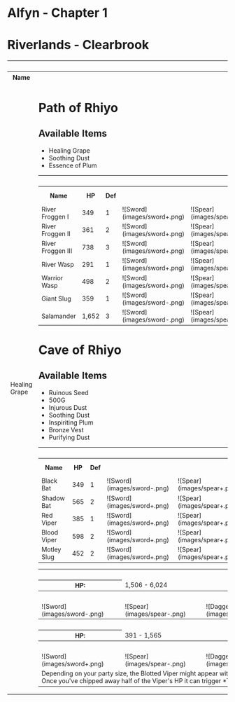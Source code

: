 # Alfyn - Chapter 1

# Riverlands - Clearbrook

<table>
  <tr>
    <th colspan="3">Clearbrook General Store</th>
  </tr>
  <tr>
    <th>Name</th>
    <th>Selling Price</th>
    <th>Effect</th>
  </tr>
  <tr>
    <td>Healing Grape</td>
    <td>

# Path of Rhiyo

## Available Items

* Healing Grape
* Soothing Dust
* Essence of Plum

<table>
  <tr>
    <th colspan="17">Enemy Encounters</th>
  </tr>
  <tr>
    <th>Name</th>
    <th>HP</th>
    <th>Def</th>
    <th colspan="12">Weaknesses</th>
    <th>Item</th>
    <th>Capture Skill</th>
  </tr>
  <tr>
    <td>River Froggen I</td>
    <td>349</td>
    <td>1</td>
    <td>![Sword](images/sword+.png)</td>
    <td>![Spear](images/spear-.png)</td>
    <td>![Dagger](images/dagger-.png)</td>
    <td>![Axe](images/axe-.png)</td>
    <td>![Bow](images/bow+.png)</td>
    <td>![Staff](images/staff-.png)</td>
    <td>![Fire](images/fire-.png)</td>
    <td>![Ice](images/ice+.png)</td>
    <td>![Thunder](images/bolt-.png)</td>
    <td>![Wind](images/wind-.png)</td>
    <td>![Light](images/light-.png)</td>
    <td>![Dark](images/dark+.png)</td>
    <td>Inspiriting Plum</td>
    <td></td>
  </tr>
  <tr>
    <td>River Froggen II</td>
    <td>361</td>
    <td>2</td>
    <td>![Sword](images/sword+.png)</td>
    <td>![Spear](images/spear-.png)</td>
    <td>![Dagger](images/dagger-.png)</td>
    <td>![Axe](images/axe-.png)</td>
    <td>![Bow](images/bow+.png)</td>
    <td>![Staff](images/staff-.png)</td>
    <td>![Fire](images/fire-.png)</td>
    <td>![Ice](images/ice+.png)</td>
    <td>![Thunder](images/bolt-.png)</td>
    <td>![Wind](images/wind-.png)</td>
    <td>![Light](images/light-.png)</td>
    <td>![Dark](images/dark+.png)</td>
    <td>Noxroot</td>
    <td></td>
  </tr>
  <tr>
    <td>River Froggen III</td>
    <td>738</td>
    <td>3</td>
    <td>![Sword](images/sword+.png)</td>
    <td>![Spear](images/spear-.png)</td>
    <td>![Dagger](images/dagger-.png)</td>
    <td>![Axe](images/axe-.png)</td>
    <td>![Bow](images/bow+.png)</td>
    <td>![Staff](images/staff-.png)</td>
    <td>![Fire](images/fire-.png)</td>
    <td>![Ice](images/ice+.png)</td>
    <td>![Thunder](images/bolt-.png)</td>
    <td>![Wind](images/wind-.png)</td>
    <td>![Light](images/light-.png)</td>
    <td>![Dark](images/dark-.png)</td>
    <td>Healing Grape</td>
    <td></td>
  </tr>
  <tr>
    <td>River Wasp</td>
    <td>291</td>
    <td>1</td>
    <td>![Sword](images/sword+.png)</td>
    <td>![Spear](images/spear+.png)</td>
    <td>![Dagger](images/dagger-.png)</td>
    <td>![Axe](images/axe+.png)</td>
    <td>![Bow](images/bow-.png)</td>
    <td>![Staff](images/staff-.png)</td>
    <td>![Fire](images/fire-.png)</td>
    <td>![Ice](images/ice-.png)</td>
    <td>![Thunder](images/bolt-.png)</td>
    <td>![Wind](images/wind-.png)</td>
    <td>![Light](images/light-.png)</td>
    <td>![Dark](images/dark-.png)</td>
    <td>Noxroot</td>
    <td></td>
  </tr>
  <tr>
    <td>Warrior Wasp</td>
    <td>498</td>
    <td>2</td>
    <td>![Sword](images/sword+.png)</td>
    <td>![Spear](images/spear+.png)</td>
    <td>![Dagger](images/dagger-.png)</td>
    <td>![Axe](images/axe+.png)</td>
    <td>![Bow](images/bow-.png)</td>
    <td>![Staff](images/staff-.png)</td>
    <td>![Fire](images/fire-.png)</td>
    <td>![Ice](images/ice-.png)</td>
    <td>![Thunder](images/bolt-.png)</td>
    <td>![Wind](images/wind-.png)</td>
    <td>![Light](images/light-.png)</td>
    <td>![Dark](images/dark-.png)</td>
    <td>Noxroot</td>
    <td></td>
  </tr>
  <tr>
    <td>Giant Slug</td>
    <td>359</td>
    <td>1</td>
    <td>![Sword](images/sword-.png)</td>
    <td>![Spear](images/spear-.png)</td>
    <td>![Dagger](images/dagger+.png)</td>
    <td>![Axe](images/axe-.png)</td>
    <td>![Bow](images/bow-.png)</td>
    <td>![Staff](images/staff-.png)</td>
    <td>![Fire](images/fire-.png)</td>
    <td>![Ice](images/ice+.png)</td>
    <td>![Thunder](images/bolt-.png)</td>
    <td>![Wind](images/wind-.png)</td>
    <td>![Light](images/light-.png)</td>
    <td>![Dark](images/dark+.png)</td>
    <td>Essence of Pomegranate</td>
    <td></td>
  </tr>
  <tr>
    <td>Salamander</td>
    <td>1,652</td>
    <td>3</td>
    <td>![Sword](images/sword-.png)</td>
    <td>![Spear](images/spear-.png)</td>
    <td>![Dagger](images/dagger+.png)</td>
    <td>![Axe](images/axe-.png)</td>
    <td>![Bow](images/bow-.png)</td>
    <td>![Staff](images/staff-.png)</td>
    <td>![Fire](images/fire-.png)</td>
    <td>![Ice](images/ice+.png)</td>
    <td>![Thunder](images/bolt-.png)</td>
    <td>![Wind](images/wind-.png)</td>
    <td>![Light](images/light+.png)</td>
    <td>![Dark](images/dark-.png)</td>
    <td>Olive Bloom</td>
    <td></td>
  </tr>
</table>



# Cave of Rhiyo

## Available Items

* Ruinous Seed
* 500G
* Injurous Dust
* Soothing Dust
* Inspiriting Plum
* Bronze Vest
* Purifying Dust

<table>
  <tr>
    <th colspan="17">Enemy Encounters</th>
  </tr>
  <tr>
    <th>Name</th>
    <th>HP</th>
    <th>Def</th>
    <th colspan="12">Weaknesses</th>
    <th>Item</th>
    <th>Capture Skill</th>
  </tr>
  <tr>
    <td>Black Bat</td>
    <td>349</td>
    <td>1</td>
    <td>![Sword](images/sword-.png)</td>
    <td>![Spear](images/spear+.png)</td>
    <td>![Dagger](images/dagger+.png)</td>
    <td>![Axe](images/axe-.png)</td>
    <td>![Bow](images/bow+.png)</td>
    <td>![Staff](images/staff-.png)</td>
    <td>![Fire](images/fire-.png)</td>
    <td>![Ice](images/ice+.png)</td>
    <td>![Thunder](images/bolt-.png)</td>
    <td>![Wind](images/wind-.png)</td>
    <td>![Light](images/light-.png)</td>
    <td>![Dark](images/dark-.png)</td>
    <td>Curious Bloom</td>
    <td></td>
  </tr>
  <tr>
    <td>Shadow Bat</td>
    <td>565</td>
    <td>2</td>
    <td>![Sword](images/sword+.png)</td>
    <td>![Spear](images/spear+.png)</td>
    <td>![Dagger](images/dagger-.png)</td>
    <td>![Axe](images/axe-.png)</td>
    <td>![Bow](images/bow+.png)</td>
    <td>![Staff](images/staff-.png)</td>
    <td>![Fire](images/fire-.png)</td>
    <td>![Ice](images/ice+.png)</td>
    <td>![Thunder](images/bolt-.png)</td>
    <td>![Wind](images/wind-.png)</td>
    <td>![Light](images/light-.png)</td>
    <td>![Dark](images/dark-.png)</td>
    <td>Curious Bloom</td>
    <td></td>
  </tr>
  <tr>
    <td>Red Viper</td>
    <td>385</td>
    <td>1</td>
    <td>![Sword](images/sword+.png)</td>
    <td>![Spear](images/spear+.png)</td>
    <td>![Dagger](images/dagger-.png)</td>
    <td>![Axe](images/axe+.png)</td>
    <td>![Bow](images/bow-.png)</td>
    <td>![Staff](images/staff-.png)</td>
    <td>![Fire](images/fire-.png)</td>
    <td>![Ice](images/ice-.png)</td>
    <td>![Thunder](images/bolt-.png)</td>
    <td>![Wind](images/wind-.png)</td>
    <td>![Light](images/light-.png)</td>
    <td>![Dark](images/dark+.png)</td>
    <td>Noxroot</td>
    <td></td>
  </tr>
  <tr>
    <td>Blood Viper</td>
    <td>598</td>
    <td>2</td>
    <td>![Sword](images/sword+.png)</td>
    <td>![Spear](images/spear+.png)</td>
    <td>![Dagger](images/dagger-.png)</td>
    <td>![Axe](images/axe+.png)</td>
    <td>![Bow](images/bow-.png)</td>
    <td>![Staff](images/staff-.png)</td>
    <td>![Fire](images/fire-.png)</td>
    <td>![Ice](images/ice-.png)</td>
    <td>![Thunder](images/bolt-.png)</td>
    <td>![Wind](images/wind-.png)</td>
    <td>![Light](images/light-.png)</td>
    <td>![Dark](images/dark+.png)</td>
    <td>Noxroot</td>
    <td></td>
  </tr>
  <tr>
    <td>Motley Slug</td>
    <td>452</td>
    <td>2</td>
    <td>![Sword](images/sword+.png)</td>
    <td>![Spear](images/spear+.png)</td>
    <td>![Dagger](images/dagger-.png)</td>
    <td>![Axe](images/axe+.png)</td>
    <td>![Bow](images/bow-.png)</td>
    <td>![Staff](images/staff-.png)</td>
    <td>![Fire](images/fire-.png)</td>
    <td>![Ice](images/ice-.png)</td>
    <td>![Thunder](images/bolt-.png)</td>
    <td>![Wind](images/wind-.png)</td>
    <td>![Light](images/light-.png)</td>
    <td>![Dark](images/dark+.png)</td>
    <td>Noxroot</td>
    <td></td>
  </tr>
</table>

<table>
  <tr>
    <th colspan="12">Boss: Blotted Viper</th>
  </tr>
  <tr>
    <th>HP:</th>
    <td colspan="5">1,506 - 6,024</td>
    <th>Def:</th>
    <td colspan="5">4 - 8</td>
  <tr>
    <th colspan="12">Weaknesses</th>
  </tr>
  <tr>
    <td>![Sword](images/sword-.png)</td>
    <td>![Spear](images/spear-.png)</td>
    <td>![Dagger](images/dagger+.png)</td>
    <td>![Axe](images/axe+.png)</td>
    <td>![Bow](images/bow-.png)</td>
    <td>![Staff](images/staff+.png)</td>
    <td>![Fire](images/fire-.png)</td>
    <td>![Ice](images/ice+.png)</td>
    <td>![Thunder](images/bolt-.png)</td>
    <td>![Wind](images/wind-.png)</td>
    <td>![Light](images/light-.png)</td>
    <td>![Dark](images/dark+.png)</td>
  </tr>
  <tr>
    <th colspan="12">Mottled Asp</th>
  </tr>
  <tr>
    <th>HP:</th>
    <td colspan="5">391 - 1,565</td>
    <th>Def:</th>
    <td colspan="5">1 - 3</td>
  <tr>
    <th colspan="12">Weaknesses</th>
  </tr>
  <tr>
    <td>![Sword](images/sword+.png)</td>
    <td>![Spear](images/spear-.png)</td>
    <td>![Dagger](images/dagger+.png)</td>
    <td>![Axe](images/axe-.png)</td>
    <td>![Bow](images/bow+.png)</td>
    <td>![Staff](images/staff+.png)</td>
    <td>![Fire](images/fire-.png)</td>
    <td>![Ice](images/ice+.png)</td>
    <td>![Thunder](images/bolt-.png)</td>
    <td>![Wind](images/wind-.png)</td>
    <td>![Light](images/light-.png)</td>
    <td>![Dark](images/dark-.png)</td>
  </tr>
  <tr>
    <td colspan="12">Depending on your party size, the Blotted Viper might appear with additonal Mottled Asps. All of the enemies can inflict poison so remain cautious. If Alfyn has learned *Rehabilitate* it can be used to give your party temporary immunity.<br>Once you've chipped away half of the Viper's HP it can trigger *The Viper is Waiting to Strike*. This alone doesn't do any damage, however on the next turn the Viper can attack three times.</td>
